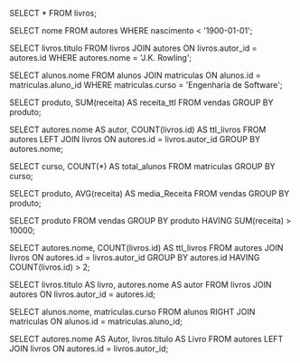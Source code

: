 SELECT * FROM livros;

SELECT nome FROM autores
WHERE nascimento < '1900-01-01';

SELECT livros.titulo
FROM livros
JOIN autores ON livros.autor_id = autores.id
WHERE autores.nome = 'J.K. Rowling';

SELECT alunos.nome
FROM alunos
JOIN matriculas ON alunos.id = matriculas.aluno_id
WHERE matriculas.curso = 'Engenharia de Software';

SELECT produto, SUM(receita) AS receita_ttl
FROM vendas
GROUP BY produto;

SELECT autores.nome AS autor, COUNT(livros.id) AS ttl_livros
FROM autores
LEFT JOIN livros ON autores.id = livros.autor_id
GROUP BY autores.nome; 

SELECT curso, COUNT(*) AS total_alunos
FROM matriculas
GROUP BY curso;

SELECT produto, AVG(receita) AS media_Receita
FROM vendas
GROUP BY produto;

SELECT produto
FROM vendas
GROUP BY produto
HAVING SUM(receita) > 10000;

SELECT autores.nome, COUNT(livros.id) AS ttl_livros
FROM autores
JOIN livros ON autores.id = livros.autor_id
GROUP BY autores.id
HAVING COUNT(livros.id) > 2;

SELECT livros.titulo AS livro, autores.nome AS autor
FROM livros
JOIN autores ON livros.autor_id = autores.id;

SELECT alunos.nome, matriculas.curso
FROM alunos
RIGHT JOIN matriculas ON alunos.id = matriculas.aluno_id;

SELECT autores.nome AS Autor, livros.titulo AS Livro
FROM autores
LEFT JOIN livros ON autores.id = livros.autor_id;
